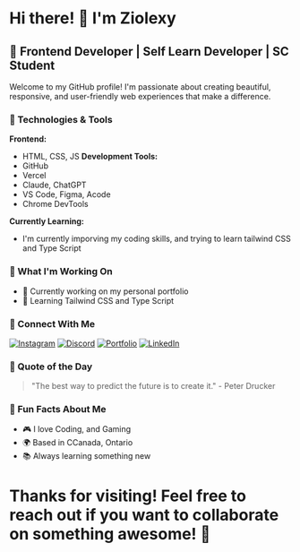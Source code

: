 # Hi there! 👋 I'm Ziolexy

## 🚀 Frontend Developer | Self Learn Developer | SC Student

Welcome to my GitHub profile! I'm passionate about creating beautiful, responsive, and user-friendly web experiences that make a difference.

### 🔧 Technologies & Tools

**Frontend:**
- HTML, CSS, JS
**Development Tools:**
- GitHub
- Vercel
- Claude, ChatGPT
- VS Code, Figma, Acode
- Chrome DevTools

**Currently Learning:**
- I'm currently imporving my coding skills, and trying to learn tailwind CSS and Type Script 
  

### 🎯 What I'm Working On

- 🔭 Currently working on my personal portfolio
- 🌱 Learning Tailwind CSS and Type Script


### 🤝 Connect With Me

[![Instagram](https://img.shields.io/badge/Instagram-%23E4405F.svg?style=for-the-badge&logo=Instagram&logoColor=white)](https://instagram.com/[YOUR-INSTAGRAM-USERNAME])
[![Discord](https://img.shields.io/badge/Discord-%235865F2.svg?style=for-the-badge&logo=discord&logoColor=white)](https://discord.gg/[YOUR-DISCORD-USERNAME])
[![Portfolio](https://img.shields.io/badge/Portfolio-%23000000.svg?style=for-the-badge&logo=firefox&logoColor=#FF7139)](https://[your-portfolio-url].com)
[![LinkedIn](https://img.shields.io/badge/LinkedIn-%230077B5.svg?style=for-the-badge&logo=linkedin&logoColor=white)](https://linkedin.com/in/[YOUR-LINKEDIN])

### 💭 Quote of the Day

> "The best way to predict the future is to create it." - Peter Drucker

### 🎵 Fun Facts About Me

- 🎮 I love Coding, and Gaming
- 🌍 Based in CCanada, Ontario
- 📚 Always learning something new

# Thanks for visiting! Feel free to reach out if you want to collaborate on something awesome! 🚀
